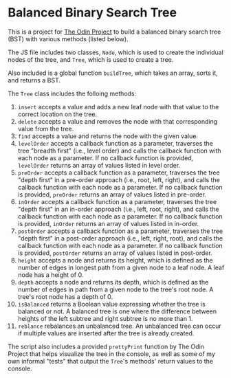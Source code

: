 # Balanced Binary Search Tree
This is a project for [The Odin Project](https://www.theodinproject.com/lessons/javascript-binary-search-trees#assignment) to build a balanced binary search tree (BST) with various methods (listed below).

The JS file includes two classes, `Node`, which is used to create the individual nodes of the tree, and `Tree`, which is used to create a tree. 

Also included is a global function `buildTree`, which takes an array, sorts it, and returns a BST.

The `Tree` class includes the folloing methods:

1. `insert` accepts a value and adds a new leaf node with that value to the correct location on the tree.
2. `delete` accepts a value and removes the node with that corresponding value from the tree.
3. `find` accepts a value and returns the node with the given value.
4. `levelOrder` accepts a callback function as a parameter, traverses the tree "breadth first" (i.e., level order) and calls the callback function with each node as a parameter. If no callback function is provided, `levelOrder` returns an array of values listed in level order.
5. `preOrder` accepts a callback function as a parameter, traverses the tree "depth first" in a pre-order approach (i.e., root, left, right), and calls the callback function with each node as a parameter. If no callback function is provided, `preOrder` returns an array of values listed in pre-order.
6. `inOrder` accepts a callback function as a parameter, traverses the tree "depth first" in an in-order approach (i.e., left, root, right), and calls the callback function with each node as a parameter. If no callback function is provided, `inOrder` returns an array of values listed in in-order.
7. `postOrder` accepts a callback function as a parameter, traverses the tree "depth first" in a post-order approach (i.e., left, right, root), and calls the callback function with each node as a parameter. If no callback function is provided, `postOrder` returns an array of values listed in post-order.
8. `height` accepts a node and returns its height, which is defined as the number of edges in longest path from a given node to a leaf node. A leaf node has a height of 0.
9. `depth` accepts a node and returns its depth, which is defined as the number of edges in path from a given node to the tree's root node. A tree's root node has a depth of 0. 
10. `isBalanced` returns a Boolean value expressing whether the tree is balanced or not. A balanced tree is one where the difference between heights of the left subtree and right subtree is no more than 1.
11. `reblance` rebalances an unbalanced tree. An unbalanced tree can occur if multiple values are inserted after the tree is already created.

The script also includes a provided `prettyPrint` function by The Odin Project that helps visualize the tree in the console, as well as some of my own informal "tests" that output the `Tree`'s methods' return values to the console.

